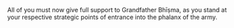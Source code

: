 All of you must now give full support to Grandfather Bhīṣma, as you stand at your respective strategic points of entrance into the phalanx of the army.